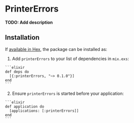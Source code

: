 # PrinterErrors

**TODO: Add description**

## Installation

If [available in Hex](https://hex.pm/docs/publish), the package can be installed as:

  1. Add `printerErrors` to your list of dependencies in `mix.exs`:

    ```elixir
    def deps do
      [{:printerErrors, "~> 0.1.0"}]
    end
    ```

  2. Ensure `printerErrors` is started before your application:

    ```elixir
    def application do
      [applications: [:printerErrors]]
    end
    ```

